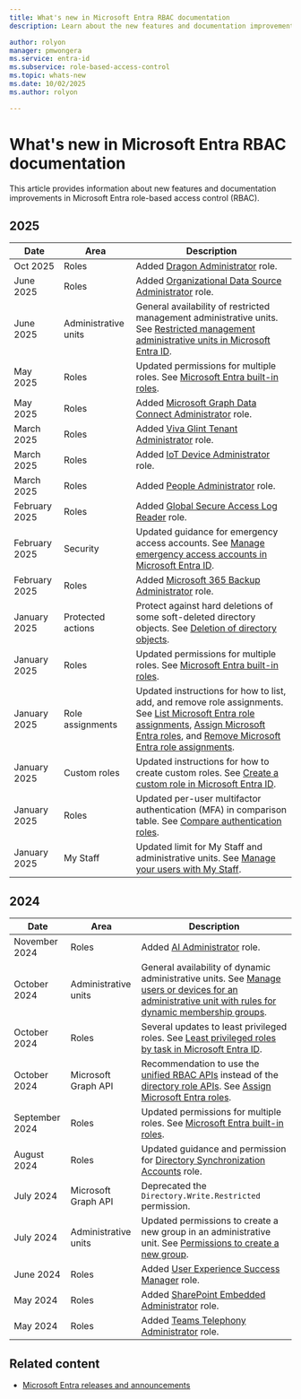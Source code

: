 ```yaml
---
title: What's new in Microsoft Entra RBAC documentation
description: Learn about the new features and documentation improvements in Microsoft Entra role-based access control (RBAC).

author: rolyon
manager: pmwongera
ms.service: entra-id
ms.subservice: role-based-access-control
ms.topic: whats-new
ms.date: 10/02/2025
ms.author: rolyon

---
```


# What's new in Microsoft Entra RBAC documentation

This article provides information about new features and documentation improvements in Microsoft Entra role-based access control (RBAC).

## 2025

| Date | Area | Description |
| --- | --- | --- |
| Oct 2025 | Roles | Added [Dragon Administrator](permissions-reference.md#dragon-administrator) role. |
| June 2025 | Roles | Added [Organizational Data Source Administrator](permissions-reference.md#organizational-data-source-administrator) role. |
| June 2025 | Administrative units | General availability of restricted management administrative units. See [Restricted management administrative units in Microsoft Entra ID](admin-units-restricted-management.md). |
| May 2025 | Roles | Updated permissions for multiple roles. See [Microsoft Entra built-in roles](permissions-reference.md). |
| May 2025 | Roles | Added [Microsoft Graph Data Connect Administrator](permissions-reference.md#microsoft-graph-data-connect-administrator) role. |
| March 2025 | Roles | Added [Viva Glint Tenant Administrator](permissions-reference.md#viva-glint-tenant-administrator) role. |
| March 2025 | Roles | Added [IoT Device Administrator](permissions-reference.md#iot-device-administrator) role. |
| March 2025 | Roles | Added [People Administrator](permissions-reference.md#people-administrator) role. |
| February 2025 | Roles | Added [Global Secure Access Log Reader](permissions-reference.md#global-secure-access-log-reader) role. |
| February 2025 | Security | Updated guidance for emergency access accounts. See [Manage emergency access accounts in Microsoft Entra ID](security-emergency-access.md). |
| February 2025 | Roles | Added [Microsoft 365 Backup Administrator](permissions-reference.md#microsoft-365-backup-administrator) role. |
| January 2025 | Protected actions | Protect against hard deletions of some soft-deleted directory objects. See [Deletion of directory objects](protected-actions-overview.md#deletion-of-directory-objects). |
| January 2025 | Roles | Updated permissions for multiple roles. See [Microsoft Entra built-in roles](permissions-reference.md). |
| January 2025 | Role assignments | Updated instructions for how to list, add, and remove role assignments. See [List Microsoft Entra role assignments](view-assignments.md), [Assign Microsoft Entra roles](manage-roles-portal.md), and [Remove Microsoft Entra role assignments](groups-remove-assignment.md). |
| January 2025 | Custom roles | Updated instructions for how to create custom roles. See [Create a custom role in Microsoft Entra ID](custom-create.md). |
| January 2025 | Roles | Updated per-user multifactor authentication (MFA) in comparison table. See [Compare authentication roles](privileged-roles-permissions.md#compare-authentication-roles). |
| January 2025 | My Staff | Updated limit for My Staff and administrative units. See [Manage your users with My Staff](my-staff-configure.md#limitations). |

## 2024

| Date | Area | Description |
| --- | --- | --- |
| November 2024 | Roles | Added [AI Administrator](permissions-reference.md#ai-administrator) role. |
| October 2024 | Administrative units | General availability of dynamic administrative units. See [Manage users or devices for an administrative unit with rules for dynamic membership groups](admin-units-members-dynamic.md). |
| October 2024 | Roles | Several updates to least privileged roles. See [Least privileged roles by task in Microsoft Entra ID](delegate-by-task.md). |
| October 2024 | Microsoft Graph API | Recommendation to use the [unified RBAC APIs](/graph/api/rbacapplication-post-roleassignments) instead of the [directory role APIs](/graph/api/directoryrole-post-members). See [Assign Microsoft Entra roles](manage-roles-portal.md?tabs=ms-graph). |
| September 2024 | Roles | Updated permissions for multiple roles. See [Microsoft Entra built-in roles](permissions-reference.md). |
| August 2024 | Roles | Updated guidance and permission for [Directory Synchronization Accounts](permissions-reference.md#directory-synchronization-accounts) role. |
| July 2024 | Microsoft Graph API | Deprecated the `Directory.Write.Restricted` permission. |
| July 2024 | Administrative units | Updated permissions to create a new group in an administrative unit. See [Permissions to create a new group](/graph/api/administrativeunit-post-members#permissions-to-create-a-new-group). |
| June 2024 | Roles | Added [User Experience Success Manager](permissions-reference.md#user-experience-success-manager) role. |
| May 2024 | Roles | Added [SharePoint Embedded Administrator](permissions-reference.md#sharepoint-administrator) role. |
| May 2024 | Roles | Added [Teams Telephony Administrator](permissions-reference.md#teams-telephony-administrator) role. |

## Related content

- [Microsoft Entra releases and announcements](../../fundamentals/whats-new.md)
